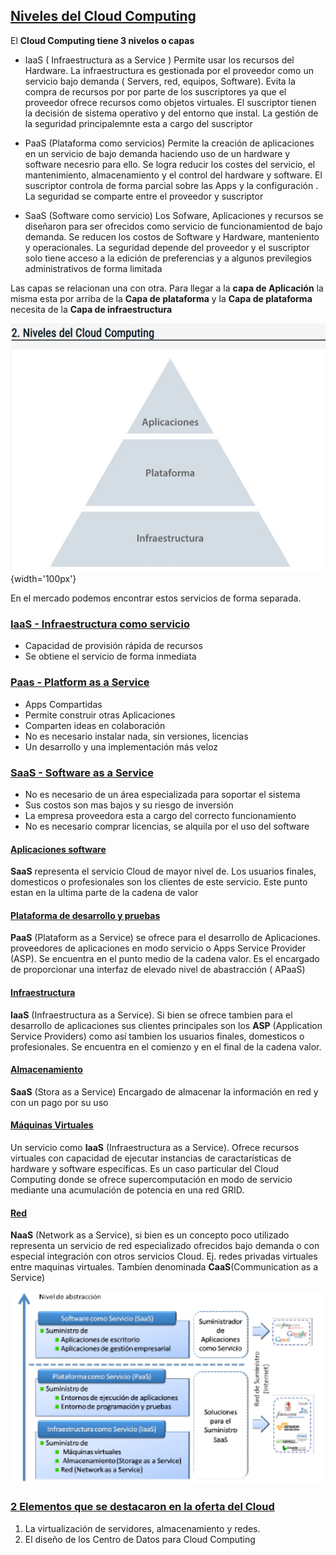 ## [Niveles del Cloud Computing](2-Niveles_del_Cloud_Computing.pdf)

El **Cloud Computing tiene 3 nivelos o capas**

- IaaS ( Infraestructura as a Service ) 
Permite usar los recursos del Hardware. La infraestructura es gestionada por el 
proveedor como un servicio bajo demanda ( Servers, red, equipos, Software). 
Evita la compra de recursos por por parte de los suscriptores ya que el proveedor ofrece
recursos como objetos virtuales. El suscriptor tienen la decisión de sistema operativo y del entorno
que instal. La gestión de la seguridad principalemnte esta a cargo del suscriptor

- PaaS (Plataforma como servicios)
Permite la creación de aplicaciones en un servicio de bajo demanda haciendo uso de un hardware y software
necesrio para ello. Se logra reducir los costes del servicio, el mantenimiento, almacenamiento y el 
control del hardware y software. El suscriptor controla de forma parcial sobre las Apps y la configuración
. La seguridad se comparte entre el proveedor y suscriptor

- SaaS (Software como servicio)
Los Sofware, Aplicaciones y recursos se diseñaron para ser ofrecidos como servicio de funcionamientod
de bajo demanda. Se reducen los costos de Software y Hardware, manteniento y operacionales.
La seguridad depende del proveedor y el suscriptor solo tiene acceso a la edición de preferencias
y a algunos previlegios administrativos de forma limitada

Las capas se relacionan una con otra. 
Para llegar a la **capa de Aplicación** la misma esta por arriba de la **Capa de plataforma** y la 
**Capa de plataforma** necesita de la **Capa de infraestructura**

![niveles](niveles.jpg){width='100px'}

En el mercado podemos encontrar estos servicios de forma separada. 

### [IaaS - Infraestructura como servicio]()
- Capacidad de provisión rápida de recursos
- Se obtiene el servicio de forma inmediata

### [Paas - Platform as a Service]()
- Apps Compartidas
- Permite construir otras Aplicaciones
- Comparten ideas en colaboración
- No es necesario instalar nada, sin versiones, licencias
- Un desarrollo y una implementación más veloz

### [SaaS - Software as a Service]()
- No es necesario de un área especializada para soportar el sistema
- Sus costos son mas bajos y su riesgo de inversión
- La empresa proveedora esta a cargo del correcto funcionamiento
- No es necesario comprar licencias, se alquila por el uso del software

#### [Aplicaciones software]()
**SaaS** representa el servicio Cloud de mayor nivel de. Los usuarios finales,
domesticos o profesionales son los clientes de este servicio. Este punto
estan en la ultima parte de la cadena de valor

#### [Plataforma de desarrollo y pruebas]()
**PaaS** (Plataform as a Service) se ofrece para el desarrollo de Aplicaciones.
proveedores de aplicaciones en modo servicio o Apps Service Provider (ASP).
Se encuentra en el punto medio de la cadena valor.
Es el encargado de proporcionar una interfaz de elevado nivel de abastracción
( APaaS)

#### [Infraestructura]()
**IaaS** (Infraestructura as a Service). Si bien se ofrece tambien para el desarrollo de aplicaciones
sus clientes principales son los **ASP** (Application Service Providers) como así tambien los usuarios
finales, domesticos o profesionales. 
Se encuentra en el comienzo y en el final de la cadena valor.

#### [Almacenamiento]()
**SaaS** (Stora as a Service) Encargado de almacenar la información en red y con un pago por su uso

#### [Máquinas Virtuales]()
Un servicio como **IaaS** (Infraestructura as a Service). Ofrece recursos virtuales con capacidad de ejecutar instancias de caractarísticas de hardware y software específicas.
Es un caso particular del Cloud Computing donde se ofrece supercomputación en modo de 
servicio mediante una acumulación de potencia en una red GRID.


#### [Red]()
**NaaS** (Network as a Service), si bien es un concepto poco utilizado representa
un servicio de red especializado ofrecidos bajo demanda o con especial integración
con otros servicios Cloud. Ej. redes privadas virtuales entre maquinas virtuales. 
Tambíen denominada **CaaS**(Communication as a Service)

![](niveles-abstraccion.jpg)

### [2 Elementos que se destacaron en la oferta del Cloud]()
1. La virtualización de servidores, almacenamiento y redes.
2. El diseño de los Centro de Datos para Cloud Computing